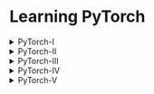 # Learning PyTorch

<details>
<summary>PyTorch-I</summary>
<br>

   - Exploring Image.
   - Creating Scalar, Vector, and Tensor.
   - Mathematical Operation On Tensors.
   - Turning Vector Into Matrix.
   - Transpose and Accessing Elements of a Tensors.
   - Selecting particular row/column of a Tensors.
   - Elementwise Multimultiplication of a Tensor.
   - Matrix Multiplication of a Tensor.
   - Combining Elements across Axes.
   - Dot Product of a Tensor.
   - Matrix-Vector Multiplication.

</details>

<details>
<summary>PyTorch-II</summary>
<br>
<strong>Named Tensors</strong>

   - How To Declare Named Dimensions?
   - Manipulating Using Named Dimensions.
   - Renaming Dimensions.

<strong>Tensor Storage</strong>

   - View Storage Object Of A Tensor.
   - Accessing Storage Location And Modifying Value Of A Tensor.
   - Storage Offset.
   
<strong>Stride</strong>

   - Find the Stride of a Tensor.
   - Storage and Stride.
   - Accessing Elements Using Stride and Index.
   - Comparing Index and Stride Based Element.

</details>

<details>
<summary>PyTorch-III</summary>
<br>

   - Introducing Batch Dimension.

   - Load Batch Of Images (Not Recommended Approach).

   - Normalization
        - Resize.
        - Standardization.
        - Plotting.

   - Creating One-Hot Encoding.

        - Convert Vector Into One-Hot Encoded Matrix.
        - Sample Example On Scatter_ with Zero and One Dimension.
        - Filter observation based on Condition.

   - Norm
        - L2 Norm
        - L1 Norm

</details>

<details>
<summary>PyTorch-IV</summary>
<br>

   - Handling Time Series Data.
   - Handling Text Data.
</details>

<details>
<summary>PyTorch-V</summary>
<br>

   - Building simple model.
   - Computing derivative.
   - Training and computing loss.
   - Using Autograd.
   - Turn tensor to a learnable parameter.
   - Training and Updating parameters using Autograd.

</details>